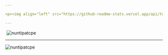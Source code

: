 ```yaml
---

<p><img align="left" src="https://github-readme-stats.vercel.app/api/top-langs?username=nuntipatcpe&show_icons=true&locale=en&layout=compact" alt="nuntipatcpe" /></p>

---
```


<p>&nbsp;<img align="center" src="https://github-readme-stats.vercel.app/api?username=nuntipatcpe&show_icons=true&locale=en" alt="nuntipatcpe" /></p>

---

<p><img align="center" src="https://github-readme-streak-stats.herokuapp.com/?user=nuntipatcpe&" alt="nuntipatcpe" /></p>

